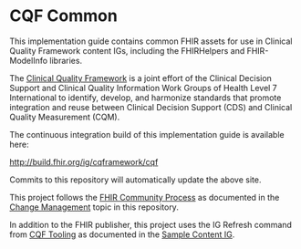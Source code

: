 # CQF Common

This implementation guide contains common FHIR assets for use in Clinical Quality Framework content IGs, including the FHIRHelpers and FHIR-ModelInfo libraries.

The [Clinical Quality Framework](https://confluence.hl7.org/display/CQIWC/Clinical+Quality+Framework) is a joint effort of the Clinical Decision Support and Clinical Quality Information Work Groups of Health Level 7 International to identify, develop, and harmonize standards that promote integration and reuse between Clinical Decision Support (CDS) and Clinical Quality Measurement (CQM).

The continuous integration build of this implementation guide is available here:

http://build.fhir.org/ig/cqframework/cqf

Commits to this repository will automatically update the above site.

This project follows the [FHIR Community Process](http://fhir.org/community/process/) as documented in the [Change Management](CHANGE_MANAGEMENT.md) topic in this repository.

In addition to the FHIR publisher, this project uses the IG Refresh command from [CQF Tooling](https://github.com/cqframework/cqf-tooling) as documented in the [Sample Content IG](https://github.com/cqframework/sample-content-ig).

